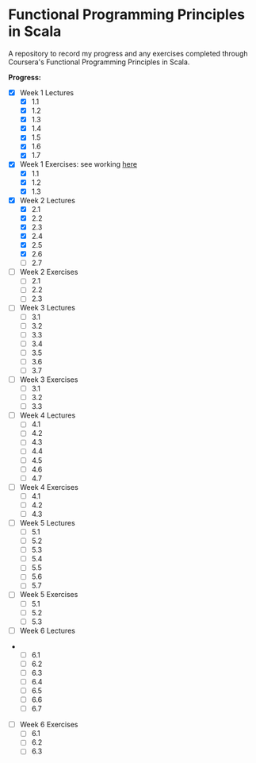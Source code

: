 # Functional Programming Principles in Scala

A repository to record my progress and any exercises completed through Coursera's Functional Programming Principles in Scala.


 **Progress:**

- [x] Week 1 Lectures
	- [x] 1.1
	- [x] 1.2
	- [x] 1.3
	- [x] 1.4
	- [x] 1.5
	- [x] 1.6
	- [x] 1.7
- [x] Week 1 Exercises: see working [here]()
  	- [x] 1.1
  	- [x] 1.2
  	- [x] 1.3
- [x] Week 2 Lectures
	- [x] 2.1
	- [x] 2.2
	- [x] 2.3
	- [x] 2.4
	- [x] 2.5
	- [x] 2.6
	- [ ] 2.7
- [ ] Week 2 Exercises
	- [ ] 2.1
  	- [ ] 2.2
  	- [ ] 2.3
- [ ] Week 3 Lectures
	- [ ] 3.1
	- [ ] 3.2
	- [ ] 3.3
	- [ ] 3.4
	- [ ] 3.5
	- [ ] 3.6
	- [ ] 3.7
- [ ] Week 3 Exercises
	- [ ] 3.1
  	- [ ] 3.2
  	- [ ] 3.3
- [ ] Week 4 Lectures
	- [ ] 4.1
	- [ ] 4.2
	- [ ] 4.3
	- [ ] 4.4
	- [ ] 4.5
	- [ ] 4.6
	- [ ] 4.7
- [ ] Week 4 Exercises
	- [ ] 4.1
  	- [ ] 4.2
  	- [ ] 4.3
- [ ] Week 5 Lectures
	- [ ] 5.1
	- [ ] 5.2
	- [ ] 5.3
	- [ ] 5.4
	- [ ] 5.5
	- [ ] 5.6
	- [ ] 5.7
- [ ] Week 5 Exercises
	- [ ] 5.1
  	- [ ] 5.2
  	- [ ] 5.3
- [ ] Week 6 Lectures
- 	- [ ] 6.1
	- [ ] 6.2
	- [ ] 6.3
	- [ ] 6.4
	- [ ] 6.5
	- [ ] 6.6
	- [ ] 6.7
- [ ] Week  6 Exercises
	- [ ] 6.1
  	- [ ] 6.2
  	- [ ] 6.3
